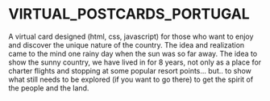 # VIRTUAL_POSTCARDS_PORTUGAL
A virtual card designed (html, css, javascript) for those who want to enjoy and discover the unique nature of the country.
The idea and realization came to the mind one rainy day when the sun was so far away. The idea to show the sunny country, we have lived in for 8 years, not only as a place for charter flights and stopping at some popular resort points... but.. to show what still needs to be explored (if you want to go there) to get the spirit of the people and the land.
